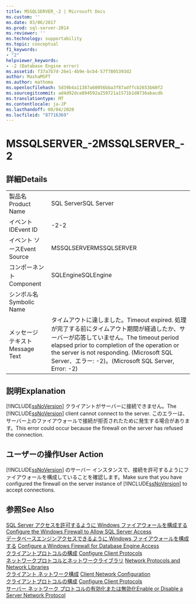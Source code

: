 ```yaml
---
title: MSSQLSERVER_-2 | Microsoft Docs
ms.custom: ''
ms.date: 03/06/2017
ms.prod: sql-server-2014
ms.reviewer: ''
ms.technology: supportability
ms.topic: conceptual
f1_keywords:
- "2"
helpviewer_keywords:
- -2 (Database Engine error)
ms.assetid: f37a7b7d-26e1-4b9e-bcb4-57f7805393d2
author: MashaMSFT
ms.author: mathoma
ms.openlocfilehash: 5d39b4a11387a60056bba3f87adffcb2653b60f2
ms.sourcegitcommit: ad4d92dce894592a259721a1571b1d8736abacdb
ms.translationtype: MT
ms.contentlocale: ja-JP
ms.lasthandoff: 08/04/2020
ms.locfileid: "87716369"
---
```

# <a name="mssqlserver_-2"></a><span data-ttu-id="ee9bb-102">MSSQLSERVER_-2</span><span class="sxs-lookup"><span data-stu-id="ee9bb-102">MSSQLSERVER_-2</span></span>
    
## <a name="details"></a><span data-ttu-id="ee9bb-103">詳細</span><span class="sxs-lookup"><span data-stu-id="ee9bb-103">Details</span></span>  
  
|||  
|-|-|  
|<span data-ttu-id="ee9bb-104">製品名</span><span class="sxs-lookup"><span data-stu-id="ee9bb-104">Product Name</span></span>|<span data-ttu-id="ee9bb-105">SQL Server</span><span class="sxs-lookup"><span data-stu-id="ee9bb-105">SQL Server</span></span>|  
|<span data-ttu-id="ee9bb-106">イベント ID</span><span class="sxs-lookup"><span data-stu-id="ee9bb-106">Event ID</span></span>|<span data-ttu-id="ee9bb-107">-2</span><span class="sxs-lookup"><span data-stu-id="ee9bb-107">-2</span></span>|  
|<span data-ttu-id="ee9bb-108">イベント ソース</span><span class="sxs-lookup"><span data-stu-id="ee9bb-108">Event Source</span></span>|<span data-ttu-id="ee9bb-109">MSSQLSERVER</span><span class="sxs-lookup"><span data-stu-id="ee9bb-109">MSSQLSERVER</span></span>|  
|<span data-ttu-id="ee9bb-110">コンポーネント</span><span class="sxs-lookup"><span data-stu-id="ee9bb-110">Component</span></span>|<span data-ttu-id="ee9bb-111">SQLEngine</span><span class="sxs-lookup"><span data-stu-id="ee9bb-111">SQLEngine</span></span>|  
|<span data-ttu-id="ee9bb-112">シンボル名</span><span class="sxs-lookup"><span data-stu-id="ee9bb-112">Symbolic Name</span></span>||  
|<span data-ttu-id="ee9bb-113">メッセージ テキスト</span><span class="sxs-lookup"><span data-stu-id="ee9bb-113">Message Text</span></span>|<span data-ttu-id="ee9bb-114">タイムアウトに達しました。</span><span class="sxs-lookup"><span data-stu-id="ee9bb-114">Timeout expired.</span></span>  <span data-ttu-id="ee9bb-115">処理が完了する前にタイムアウト期間が経過したか、サーバーが応答していません。</span><span class="sxs-lookup"><span data-stu-id="ee9bb-115">The timeout period elapsed prior to completion of the operation or the server is not responding.</span></span> <span data-ttu-id="ee9bb-116">(Microsoft SQL Server、エラー: -2)。</span><span class="sxs-lookup"><span data-stu-id="ee9bb-116">(Microsoft SQL Server, Error: -2)</span></span>|   
  
## <a name="explanation"></a><span data-ttu-id="ee9bb-117">説明</span><span class="sxs-lookup"><span data-stu-id="ee9bb-117">Explanation</span></span>  
 <span data-ttu-id="ee9bb-118">[!INCLUDE[ssNoVersion](../../includes/ssnoversion-md.md)] クライアントがサーバーに接続できません。</span><span class="sxs-lookup"><span data-stu-id="ee9bb-118">The [!INCLUDE[ssNoVersion](../../includes/ssnoversion-md.md)] client cannot connect to the server.</span></span> <span data-ttu-id="ee9bb-119">このエラーは、サーバー上のファイアウォールで接続が拒否されたために発生する場合があります。</span><span class="sxs-lookup"><span data-stu-id="ee9bb-119">This error could occur because the firewall on the server has refused the connection.</span></span> 
  
## <a name="user-action"></a><span data-ttu-id="ee9bb-120">ユーザーの操作</span><span class="sxs-lookup"><span data-stu-id="ee9bb-120">User Action</span></span>  
 <span data-ttu-id="ee9bb-121">[!INCLUDE[ssNoVersion](../../includes/ssnoversion-md.md)] のサーバー インスタンスで、接続を許可するようにファイアウォールを構成していることを確認します。</span><span class="sxs-lookup"><span data-stu-id="ee9bb-121">Make sure that you have configured the firewall on the server instance of [!INCLUDE[ssNoVersion](../../includes/ssnoversion-md.md)] to accept connections.</span></span>  
  
## <a name="see-also"></a><span data-ttu-id="ee9bb-122">参照</span><span class="sxs-lookup"><span data-stu-id="ee9bb-122">See Also</span></span>  
 <span data-ttu-id="ee9bb-123">[SQL Server アクセスを許可するように Windows ファイアウォールを構成する](../../sql-server/install/configure-the-windows-firewall-to-allow-sql-server-access.md) </span><span class="sxs-lookup"><span data-stu-id="ee9bb-123">[Configure the Windows Firewall to Allow SQL Server Access](../../sql-server/install/configure-the-windows-firewall-to-allow-sql-server-access.md) </span></span>  
 <span data-ttu-id="ee9bb-124">[データベースエンジンアクセスできるように Windows ファイアウォールを構成する](../../database-engine/configure-windows/configure-a-windows-firewall-for-database-engine-access.md) </span><span class="sxs-lookup"><span data-stu-id="ee9bb-124">[Configure a Windows Firewall for Database Engine Access](../../database-engine/configure-windows/configure-a-windows-firewall-for-database-engine-access.md) </span></span>  
 <span data-ttu-id="ee9bb-125">[クライアントプロトコルの構成](../../database-engine/configure-windows/configure-client-protocols.md) </span><span class="sxs-lookup"><span data-stu-id="ee9bb-125">[Configure Client Protocols](../../database-engine/configure-windows/configure-client-protocols.md) </span></span>  
 <span data-ttu-id="ee9bb-126">[ネットワークプロトコルとネットワークライブラリ](../../sql-server/install/network-protocols-and-network-libraries.md) </span><span class="sxs-lookup"><span data-stu-id="ee9bb-126">[Network Protocols and Network Libraries](../../sql-server/install/network-protocols-and-network-libraries.md) </span></span>  
 <span data-ttu-id="ee9bb-127">[クライアント ネットワーク構成](../../database-engine/configure-windows/client-network-configuration.md) </span><span class="sxs-lookup"><span data-stu-id="ee9bb-127">[Client Network Configuration](../../database-engine/configure-windows/client-network-configuration.md) </span></span>  
 <span data-ttu-id="ee9bb-128">[クライアントプロトコルの構成](../../database-engine/configure-windows/configure-client-protocols.md) </span><span class="sxs-lookup"><span data-stu-id="ee9bb-128">[Configure Client Protocols](../../database-engine/configure-windows/configure-client-protocols.md) </span></span>  
 [<span data-ttu-id="ee9bb-129">サーバー ネットワーク プロトコルの有効化または無効化</span><span class="sxs-lookup"><span data-stu-id="ee9bb-129">Enable or Disable a Server Network Protocol</span></span>](../../database-engine/configure-windows/enable-or-disable-a-server-network-protocol.md)  
  
